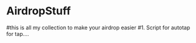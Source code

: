 # AirdropStuff
#this is all my collection to make your airdrop easier
#1. Script for autotap for tap....
